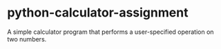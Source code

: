 # python-calculator-assignment
A simple calculator program that performs a user-specified operation on two numbers.
